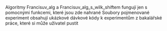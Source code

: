 Algoritmy Francisuv_alg a Francisuv_alg_s_wilk_shiftem fungují jen s pomocnými funkcemi, které jsou zde nahrané
Soubory pojmenované experiment obsahují ukázkové dávkové kódy k experimentům z bakalářské práce, které si může uživatel pustit
